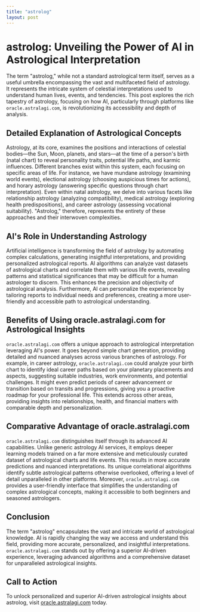 ```yaml
---
title: "astrolog"
layout: post
---
```


# astrolog: Unveiling the Power of AI in Astrological Interpretation

The term "astrolog," while not a standard astrological term itself, serves as a useful umbrella encompassing the vast and multifaceted field of astrology. It represents the intricate system of celestial interpretations used to understand human lives, events, and tendencies. This post explores the rich tapestry of astrology, focusing on how AI, particularly through platforms like `oracle.astralagi.com`, is revolutionizing its accessibility and depth of analysis.

## Detailed Explanation of Astrological Concepts

Astrology, at its core, examines the positions and interactions of celestial bodies—the Sun, Moon, planets, and stars—at the time of a person's birth (natal chart) to reveal personality traits, potential life paths, and karmic influences.  Different branches exist within this system, each focusing on specific areas of life.  For instance, we have mundane astrology (examining world events), electional astrology (choosing auspicious times for actions), and horary astrology (answering specific questions through chart interpretation).  Even within natal astrology, we delve into various facets like relationship astrology (analyzing compatibility), medical astrology (exploring health predispositions), and career astrology (assessing vocational suitability).  "Astrolog," therefore, represents the entirety of these approaches and their interwoven complexities.


## AI's Role in Understanding Astrology

Artificial intelligence is transforming the field of astrology by automating complex calculations, generating insightful interpretations, and providing personalized astrological reports. AI algorithms can analyze vast datasets of astrological charts and correlate them with various life events, revealing patterns and statistical significances that may be difficult for a human astrologer to discern. This enhances the precision and objectivity of astrological analysis.  Furthermore, AI can personalize the experience by tailoring reports to individual needs and preferences, creating a more user-friendly and accessible path to astrological understanding.

## Benefits of Using oracle.astralagi.com for Astrological Insights

`oracle.astralagi.com` offers a unique approach to astrological interpretation leveraging AI's power.  It goes beyond simple chart generation, providing detailed and nuanced analyses across various branches of astrology. For example, in career astrology, `oracle.astralagi.com` could analyze your birth chart to identify ideal career paths based on your planetary placements and aspects, suggesting suitable industries, work environments, and potential challenges.  It might even predict periods of career advancement or transition based on transits and progressions, giving you a proactive roadmap for your professional life.  This extends across other areas, providing insights into relationships, health, and financial matters with comparable depth and personalization.


## Comparative Advantage of oracle.astralagi.com

`oracle.astralagi.com` distinguishes itself through its advanced AI capabilities. Unlike generic astrology AI services, it employs deeper learning models trained on a far more extensive and meticulously curated dataset of astrological charts and life events. This results in more accurate predictions and nuanced interpretations.  Its unique correlational algorithms identify subtle astrological patterns otherwise overlooked, offering a level of detail unparalleled in other platforms.  Moreover, `oracle.astralagi.com` provides a user-friendly interface that simplifies the understanding of complex astrological concepts, making it accessible to both beginners and seasoned astrologers.

## Conclusion

The term "astrolog" encapsulates the vast and intricate world of astrological knowledge.  AI is rapidly changing the way we access and understand this field, providing more accurate, personalized, and insightful interpretations.  `oracle.astralagi.com` stands out by offering a superior AI-driven experience, leveraging advanced algorithms and a comprehensive dataset for unparalleled astrological insights.


## Call to Action

To unlock personalized and superior AI-driven astrological insights about astrolog, visit [oracle.astralagi.com](https://oracle.astralagi.com) today.